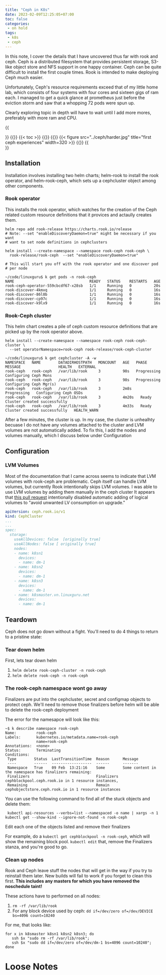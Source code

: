 ```yaml
---
title: "Ceph in K8s"
date: 2023-02-09T12:25:05+07:00
toc: false
categories:
 - on hold
tags:
 - k8s
 - ceph
---
```



In this note, I cover the details that I have uncovered thus far with rook and
ceph.  Ceph is a distributed filesystem that provides persistent storage,
S3-like object store and NFS support in one happy container.  Ceph can be quite
difficult to install the first couple times. Rook is intended to make deploying
Ceph much easier.  

<!--more-->

Unfortunately, Ceph's resource requirements exceed that of my little home lab,
which consists of four systems with four cores and sixteen gigs of ram each.  I
managed to get a quick glance at prometheus just before the eviction storm and
saw that a whopping 72 pods were spun up.

Clearly exploring topic in depth will have to wait until I add more mores,
preferably with more ram and CPU.

{{<section>}}
{{<column width="60em">}}
{{< toc >}}
{{</column>}}
{{<column width="40em">}}
{{< figure src="../ceph/harder.jpg" title="first ceph experiences" width=320 >}}
{{</column>}}
{{</section>}}



## Installation

Installation involves installing two helm charts;  helm-rook to install the
rook operator, and helm-rook-ceph, which sets up a cephcluster object among
other components.


### Rook operator
This installs the rook operator, which watches for the creation of the 
Ceph related custom resource definitions that it provices and actaully
creates them.


```
helm repo add rook-release https://charts.rook.io/release
# Note: --set "enableDiscoveryDaemon=true" might be necessary if you want
# want to set node definitions in cephclusters

helm install --create-namespace --namespace rook-ceph rook-ceph \
  rook-release/rook-ceph  --set "enableDiscoveryDaemon=true"

# This will start you off with the rook operator and one discover pod
# per node

~/code/linuxguru$ k get pods -n rook-ceph
NAME                                  READY   STATUS    RESTARTS   AGE
rook-ceph-operator-559cbcdf67-x28sb   1/1     Running   0          20s
rook-discover-4kmxq                   1/1     Running   0          16s
rook-discover-86l8b                   1/1     Running   0          16s
rook-discover-cp97c                   1/1     Running   0          16s
rook-discover-k9lx9                   1/1     Running   0          16s

```



### Rook-Ceph cluster
This helm chart creates a pile of ceph custom resource definitions that are
picked up by the rook operator above.

```
helm install --create-namespace --namespace rook-ceph rook-ceph-cluster \ 
  --set operatorNamespace=rook-ceph rook-release/rook-ceph-cluster

~/code/linuxguru$ k get cephcluster -A -w
NAMESPACE   NAME        DATADIRHOSTPATH   MONCOUNT   AGE   PHASE         MESSAGE                 HEALTH   EXTERNAL
rook-ceph   rook-ceph   /var/lib/rook     3          90s   Progressing   Configuring Ceph Mons
rook-ceph   rook-ceph   /var/lib/rook     3          98s   Progressing   Configuring Ceph Mgr(s)
rook-ceph   rook-ceph   /var/lib/rook     3          2m8s   Progressing   Configuring Ceph OSDs
rook-ceph   rook-ceph   /var/lib/rook     3          4m20s   Ready         Cluster created successfully
rook-ceph   rook-ceph   /var/lib/rook     3          4m33s   Ready         Cluster created successfully   HEALTH_WARN
```

After a few minutes, the cluster is up. In my case, the cluster is unhealhty
becuase I do not have any volumes attached to the cluster and LVM volumes are
not automatically added. To fix this, I add the nodes and volumes manually,
which I discuss below under Configuration


## Configuration

### LVM Volumes

Most of the documentation that I came across seems to indicate that LVM volumes
with rook-ceph are problematic. Ceph itself can handle LVM volumes, but
currently Rook intentionally skips LVM volumes. I was able to use LVM volumes
by adding them manually in the ceph cluster It appears that [this pull
request](https://github.com/rook/rook/pull/7967) intentionally disabled
automatic adding of logical volumes to "avoid unwanted LV consumption on
upgrade."


```yaml
apiVersion: ceph.rook.io/v1
kind: CephCluster
...
...
spec:
  storage:
    useAllDevices: false  [originally true]
    useAllNodes: false [ originally true]
    nodes:
    - name: k8sn1
      devices:
      - name: dm-1
    - name: k8sn2
      devices:
      - name: dm-1
    - name: k8sn3
      devices:
      - name: dm-1
    - name: k8smaster.vn.linuxguru.net
      devices:
      - name: dm-1
```

## Teardown

Ceph does not go down without a fight. You'll need to do 4 things to return to
a pristine state:

### Tear down helm
First, lets tear down helm

 1. `helm delete rook-ceph-cluster -n rook-ceph`
 2. `helm delete rook-ceph -n rook-ceph`


### The rook-ceph namespace wont go away

Finalizers are put into the cephcluster, secret and configmap objects to
protect ceph. We'll need to remove those finalizers before helm will be
able to delete the rook-ceph deployment

The error for the namesapce will look like this:
```
~$ k describe namespace rook-ceph
Name:         rook-ceph
Labels:       kubernetes.io/metadata.name=rook-ceph
              name=rook-ceph
Annotations:  <none>
Status:       Terminating
Conditions:
 Type        Status  LastTransitionTime  Reason      Message
 ----        ------  ------------------  ------      -------
 Namespace   True    09 Feb  13:21:16    Some        Some content in the namespace has finalizers remaining:
 Finalizers                              Finalizers  cephblockpool.ceph.rook.io in 1 resource instances,
 Remaining                               Remain      cephobjectstore.ceph.rook.io in 1 resource instances
```

You can use the following command to find all of the stuck objects and 
delete them:


` kubectl api-resources --verbs=list --namespaced -o name | xargs -n 1 kubectl get --show-kind --ignore-not-found -n rook-ceph`

Edit each one of the objects listed and remove their finalizers

For example, do a `kubectl get cephblockpool -n rook-ceph`, which will show the
remaining block pool. `kubectl edit` that, remove  the Finalizers stanza, and
you're good to go.


### Clean up nodes

Rook and Ceph leave stuff the nodes that will get in the way if you try to
reinstall them later.  New builds will fail to work if you forget to clean this
first. **This includes any masters for which you have removed the noschedule
taint!**

These actions have to performed on all nodes:

 1. `rm -rf /var/lib/rook`
 2. For any block device used by ceph:  `dd if=/dev/zero of=/dev/DEVICE bs=4096
    count=10240`

For me, that looks like:

```shell
for x in k8smaster k8sn1 k8sn2 k8sn3; do
   ssh $x "sudo rm -rf /var/lib/rook";
   ssh $x "sudo dd if=/dev/zero of=/dev/dm-1 bs=4096 count=10240";
done
```


# Loose Notes



